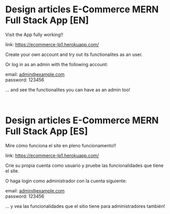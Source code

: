 # Design articles E-Commerce MERN Full Stack App [EN]

Visit the App fully working!!

link: https://ecommerce-lp1.herokuapp.com/

Create your own account and try out its functionalites as an user.

Or log in as an admin with the following account:

email: admin@example.com <br>
password: 123456

... and see the functionalites you can have as an admin too!

<br>

# Design articles E-Commerce MERN Full Stack App [ES]

Mire cómo funciona el site en pleno funcionamento!!

link: https://ecommerce-lp1.herokuapp.com/

Crie su propia cuenta como usuario y pruebe las funcionalidades que tiene el site.

O haga login como administrador con la cuenta siguiente:

email: admin@example.com <br>
password: 123456

... y vea las funcionalidades que el sitio tiene para administradores también!

